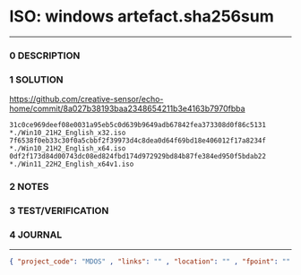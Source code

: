 # ISO: windows artefact.sha256sum
--------------------------------
### 0 DESCRIPTION


### 1 SOLUTION

https://github.com/creative-sensor/echo-home/commit/8a027b38193baa2348654211b3e4163b7970fbba

```
31c0ce969deef08e0031a95eb5c0d639b9649adb67842fea373308d0f86c5131 *./Win10_21H2_English_x32.iso
7f6538f0eb33c30f0a5cbbf2f39973d4c8dea0d64f69bd18e406012f17a8234f *./Win10_21H2_English_x64.iso
0df2f173d84d00743dc08ed824fbd174d972929bd84b87fe384ed950f5bdab22 *./Win11_22H2_English_x64v1.iso
```

### 2 NOTES


### 3 TEST/VERIFICATION


### 4 JOURNAL



--------------------------------
```json
{ "project_code": "MDOS" , "links": "" , "location": "" , "fpoint": "" }
```

